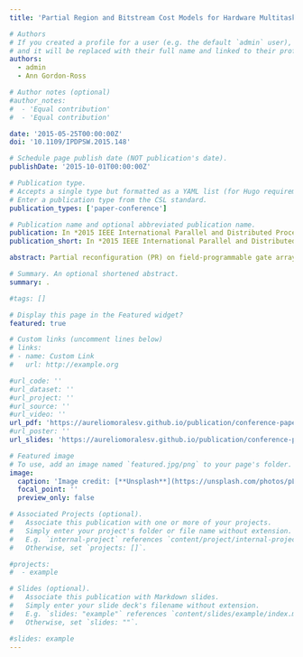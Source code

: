 ```yaml
---
title: 'Partial Region and Bitstream Cost Models for Hardware Multitasking on Partially Reconfigurable FPGAs'

# Authors
# If you created a profile for a user (e.g. the default `admin` user), write the username (folder name) here
# and it will be replaced with their full name and linked to their profile.
authors:
  - admin
  - Ann Gordon-Ross

# Author notes (optional)
#author_notes:
#  - 'Equal contribution'
#  - 'Equal contribution'

date: '2015-05-25T00:00:00Z'
doi: '10.1109/IPDPSW.2015.148'

# Schedule page publish date (NOT publication's date).
publishDate: '2015-10-01T00:00:00Z'

# Publication type.
# Accepts a single type but formatted as a YAML list (for Hugo requirements).
# Enter a publication type from the CSL standard.
publication_types: ['paper-conference']

# Publication name and optional abbreviated publication name.
publication: In *2015 IEEE International Parallel and Distributed Processing Symposium Workshop*
publication_short: In *2015 IEEE International Parallel and Distributed Processing Symposium Workshop*

abstract: Partial reconfiguration (PR) on field-programmable gate arrays (FPGAs) enables multiple PR modules (PRMs) to time multiplex partially reconfigurable regions (PRRs), which affords reduced reconfiguration time, area overhead, etc., as compared to non-PR systems. However, to effectively leverage PR, system designers must determine appropriate PRR sizes/organizations during early stages of PR system design, since inappropriate PRRs, given PRM requirements, can negate PR benefits, potentially resulting in system performance worse than a functionally-equivalent non-PR design. To aid in PR system design, we present two portable, high-level cost models, which are based on the synthesis report results generated by Xilinx tools. These cost models estimate PRR size/organization given the PRR’s associated PRMs to maximize the PRRs’ resource utilizations and estimate the PRM's associated partial bitstream sizes based on the PRR sizes/organizations. Experiments evaluate our cost models’ accuracies for different PRMs and required resources, which enable our models to afford enhanced designer productivity since these models preclude the lengthy PR design flow, which is typically required to attain such analysis.

# Summary. An optional shortened abstract.
summary: .

#tags: []

# Display this page in the Featured widget?
featured: true

# Custom links (uncomment lines below)
# links:
# - name: Custom Link
#   url: http://example.org

#url_code: ''
#url_dataset: ''
#url_project: ''
#url_source: ''
#url_video: ''
url_pdf: 'https://aureliomoralesv.github.io/publication/conference-paper/RAW15_morales_PR-cost-models.pdf'
#url_poster: ''
url_slides: 'https://aureliomoralesv.github.io/publication/conference-paper/RAW15_morales_PR-cost-models_slides.pptx'

# Featured image
# To use, add an image named `featured.jpg/png` to your page's folder.
image:
  caption: 'Image credit: [**Unsplash**](https://unsplash.com/photos/pLCdAaMFLTE)'
  focal_point: ''
  preview_only: false

# Associated Projects (optional).
#   Associate this publication with one or more of your projects.
#   Simply enter your project's folder or file name without extension.
#   E.g. `internal-project` references `content/project/internal-project/index.md`.
#   Otherwise, set `projects: []`.

#projects:
#  - example

# Slides (optional).
#   Associate this publication with Markdown slides.
#   Simply enter your slide deck's filename without extension.
#   E.g. `slides: "example"` references `content/slides/example/index.md`.
#   Otherwise, set `slides: ""`.

#slides: example
---
```


